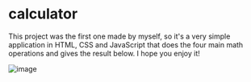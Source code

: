 # calculator

This project was the first one made by myself, so it's a very simple application in HTML, CSS and JavaScript that does the four main math operations and gives the result below. 
I hope you enjoy it! 

![image](https://user-images.githubusercontent.com/86061018/186744734-5c725908-9554-4173-9603-1a9b710bacd6.png)
